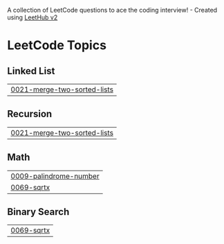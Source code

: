 A collection of LeetCode questions to ace the coding interview! - Created using [LeetHub v2](https://github.com/arunbhardwaj/LeetHub-2.0)
<!---LeetCode Topics Start-->
# LeetCode Topics
## Linked List
|  |
| ------- |
| [0021-merge-two-sorted-lists](https://github.com/ahsanhabib082/Leet_Code/tree/master/0021-merge-two-sorted-lists) |
## Recursion
|  |
| ------- |
| [0021-merge-two-sorted-lists](https://github.com/ahsanhabib082/Leet_Code/tree/master/0021-merge-two-sorted-lists) |
## Math
|  |
| ------- |
| [0009-palindrome-number](https://github.com/ahsanhabib082/Leet_Code/tree/master/0009-palindrome-number) |
| [0069-sqrtx](https://github.com/ahsanhabib082/Leet_Code/tree/master/0069-sqrtx) |
## Binary Search
|  |
| ------- |
| [0069-sqrtx](https://github.com/ahsanhabib082/Leet_Code/tree/master/0069-sqrtx) |
<!---LeetCode Topics End-->